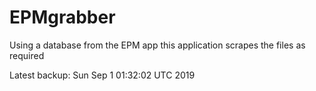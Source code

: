# EPMgrabber
Using a database from the EPM app this application scrapes the files as required


Latest backup: Sun Sep 1 01:32:02 UTC 2019
